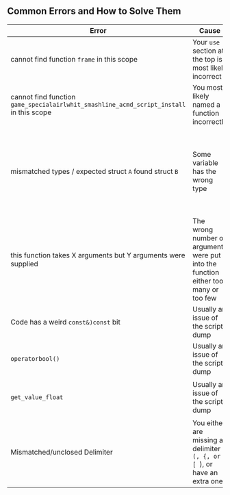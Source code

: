 ## Common Errors and How to Solve Them

| Error | Cause | Solution |
| --- | --- | --- |
| cannot find function `frame` in this scope | Your `use` section at the top is most likely incorrect | Copy the `use` section from one of the files in this repo |
| cannot find function `game_specialairlwhit_smashline_acmd_script_install` in this scope | You most likely named a function incorrectly | Double-check your names |
| mismatched types / expected struct `A` found struct `B` | Some variable has the wrong type | Depends on the situation. Either convert the struct to another type (eg `1` -> `1.0`) or, if the struct is something like `ItemKind`, you may have to wrap it in a special structure depending on the type. At the end of the day, you can always search for the function in [rust docs](https://ultimate-research.github.io/skyline-rs-template/doc/smash/index.html), the [SSBU Modding Discord](https://discord.gg/ASJyTrZ), or here on Github |
| this function takes X arguments but Y arguments were supplied | The wrong number of arguments were put into the function either too many or too few | Check the amount of arguments with rust analyzer, on [rust docs](https://ultimate-research.github.io/skyline-rs-template/doc/smash/index.html), the [SSBU Modding Discord](https://discord.gg/ASJyTrZ), or Github |
| Code has a weird `const&)const` bit | Usually an issue of the script dump | There should be a `WorkModule::is_flag` line above it. Check the [video at 1:38](https://youtu.be/i_AaufEb5vo?list=PLJ8C0Hk2ZKHvxjfFylRUIbVnDUvxLdejh&t=98) for more info |
| `operatorbool()` | Usually an issue of the script dump | There should be two consts with asterisks before them. Compare them with this line: `if *CONST_1 == *CONST_2 {` |
| `get_value_float` | Usually an issue of the script dump | Replace `get_value_float(SO_VAR_FLOAT_LR) if 0xXXXXXX(0, 0)){` with `if get_value_float(agent, *SO_VAR_FLOAT_LR) < 0.0 {` |
| Mismatched/unclosed Delimiter | You either are missing a delimiter ( `(, {, or [ `), or have an extra one | Use VSCode to match up an opening tag with its closing one. There should be a pretty simple structure to your code that should make it easy to tell where a missing delimiter is, or where an extra one is slotted |

